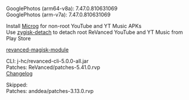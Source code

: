 GooglePhotos (arm64-v8a): 7.47.0.810631069  
GooglePhotos (arm-v7a): 7.47.0.810631069  

Install [Microg](https://github.com/ReVanced/GmsCore/releases) for non-root YouTube and YT Music APKs  
Use [zygisk-detach](https://github.com/j-hc/zygisk-detach) to detach root ReVanced YouTube and YT Music from Play Store  

[revanced-magisk-module](https://github.com/j-hc/revanced-magisk-module)
  
CLI: j-hc/revanced-cli-5.0.0-all.jar  
Patches: ReVanced/patches-5.41.0.rvp  
[Changelog](https://github.com/ReVanced/revanced-patches/releases/tag/v5.41.0)  

Skipped:  
Patches: anddea/patches-3.13.0.rvp      
